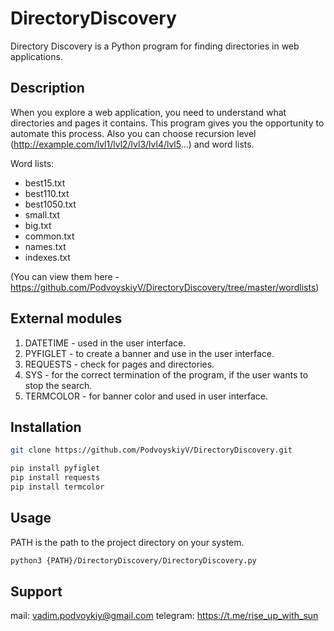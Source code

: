 # DirectoryDiscovery

Directory Discovery is a Python program for finding directories in web applications.

## Description

When you explore a web application, you need to understand what directories and pages it contains. This program gives you the opportunity to automate this process. Also you can choose recursion level (http://example.com/lvl1/lvl2/lvl3/lvl4/lvl5...) and word lists.

Word lists:
- best15.txt
- best110.txt
- best1050.txt
- small.txt
- big.txt
- common.txt
- names.txt
- indexes.txt

(You can view them here - https://github.com/PodvoyskiyV/DirectoryDiscovery/tree/master/wordlists)

## External modules

1. DATETIME - used in the user interface.
2. PYFIGLET - to create a banner and use in the user interface.
3. REQUESTS - check for pages and directories.
4. SYS - for the correct termination of the program, if the user wants to stop the search.
5. TERMCOLOR - for banner color and used in user interface.

## Installation

```bash
git clone https://github.com/PodvoyskiyV/DirectoryDiscovery.git

pip install pyfiglet
pip install requests
pip install termcolor
```

## Usage

PATH is the path to the project directory on your system.

```bash
python3 {PATH}/DirectoryDiscovery/DirectoryDiscovery.py
```

## Support

mail: vadim.podvoykiy@gmail.com
telegram: https://t.me/rise_up_with_sun
